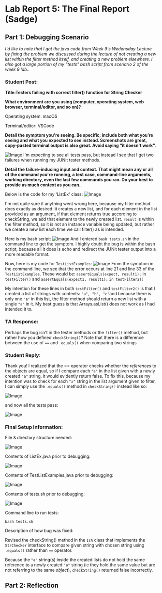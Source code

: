 # Lab Report 5: The Final Report (Sadge)
## Part 1: Debugging Scenario
*I'd like to note that I got the java code from Week 9's Wedensday Lecture by fixing the problem we discussed during the lecture of not creating a new list within the filter method itself, and creating a new problem elsewhere. I also got a large portion of my "tests" bash script from scenario 2 of the week 9 lab.*. 

### Student Post:
**Title:Testers failing with correct filter() function for String Checker**

**What environment are you using (computer, operating system, web browser, terminal/editor, and so on)?**

Operating system: macOS

Terminal/editor: VSCode


**Detail the symptom you're seeing. Be specific; include both what you're seeing and what you expected to see instead. Screenshots are great, copy-pasted terminal output is also great. Avoid saying “it doesn't work”.**

![Image](symptom.png)
I'm expecting to see all tests pass, but instead I see that I get two failures when running my JUNit tester methods.


**Detail the failure-inducing input and context. That might mean any or all of the command you're running, a test case, command-line arguments, working directory, even the last few commands you ran. Do your best to provide as much context as you can.**. 

Below is the code for my 'ListEx' class: 
![Image](ListEx.png)

I'm not quite sure if anything went wrong here, because my filter method does exactly as desired: it creates a new list, and for each element in the list provided as an argument, if that element returns true according to checkString, we add that element to the newly created list. `result` is within the filter method, so it is not an instance variable being updated, but rather we create a new list each time we call filter() as is intended.

Here is my bash script:
![Image](testssh.png)
And I entered `bash tests.sh` in the command line to get the symptom.
I highly doubt the bug is within the bash script, because all it does is echo and redirect the JUNit tester output into a more readable format.

Now, here is my code for `TestListExamples`:
![Image](TestListExamples.png)
From the symptom in the command line, we see that the error occurs at line 21 and line 33 of the `TestListExamples`. These would be:
```assertEquals(expect, result1);``` in `testFilter()`
and 
```assertEquals(expect1, result1);``` `in testFilter2()`

My intention for these lines in both `testFilter()` and `testFilter2()` is that I created a list of strings with contents: `"a", "b", "c"`and because there is only one `"a"` in this list, the filter method should return a new list with a single `"a"` in it. My best guess is that Arrays.asList() does not work as I had intended it to.

### TA Response:
Perhaps the bug isn't in the tester methods or the `filter()` method, but rather how you defined `checkString()`? Note that there is a difference between the use of `==` and `.equals()` when comparing two strings.

### Student Reply:
Thank you! I realized that the == operator checks whether the *references* to the objects are equal, so if I compare each `"a"` in the list given with a newly created `"a"` string, it would evidently return false. To fix this, because my intention was to check for each  `"a"` string in the list argument given to filter, I can simply use the `.equals()` method in `checkString()` instead like so:

![Image](Fixed.png)

and now all the tests pass:

![Image](FixedOutput.png)

### Final Setup Information:
File & directory structure needed:

![Image](DebugSetup.png)

Contents of ListEx.java prior to debugging:

![Image](ListEx.png)

Contents of TestListExamples.java prior to debugging:

![Image](TestListExamples.png)

Contents of tests.sh prior to debugging:

![Image](testssh.png)

Command line to run tests:

`bash tests.sh`

Description of how bug was fixed:

Revised the checkString() method in the `IsA` class that implements the `StrChecker` interface to compare given string with chosen string using `.equals()` rather than `==` operator. 

Because the `"a"` string(s) inside the created lists do not hold the same reference to a newly created `"a"` string (ie they hold the same value but are not referring to the same *object*), `checkString()` returned false incorrectly.

## Part 2: Reflection

